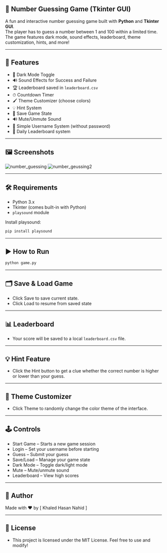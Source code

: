## 🎯 Number Guessing Game (Tkinter GUI)

A fun and interactive number guessing game built with **Python** and **Tkinter GUI**.  
The player has to guess a number between 1 and 100 within a limited time. The game features dark mode, sound effects, leaderboard, theme customization, hints, and more!

---

 
## 🚀 Features

- 🎨 Dark Mode Toggle
- 🔊 Sound Effects for Success and Failure
- 🏆 Leaderboard saved in `leaderboard.csv`
- ⏱ Countdown Timer
- 🖌 Theme Customizer (choose colors)
- 💡 Hint System
- 💾 Save Game State
- 🔊 Mute/Unmute Sound
- 👤 Simple Username System (without password)
- 📅 Daily Leaderboard system

---


## 🖼️ Screenshots

   ![number_guessing](https://github.com/user-attachments/assets/b69183ec-5d25-4e08-a9b3-0da72e6ba9a0)    ![number_geussing2](https://github.com/user-attachments/assets/de2cd11c-6afc-4e3d-9741-a5f333268dd2) 

---


## 🛠️ Requirements

- Python 3.x  
- Tkinter (comes built-in with Python)  
- `playsound` module

Install playsound:
```bash
pip install playsound

```
---


## ▶️ How to Run

```bash
python game.py
```

---


## 🗂️ Save & Load Game

- Click Save to save current state.
- Click Load to resume from saved state

---


## 📊 Leaderboard

- Your score will be saved to a local `leaderboard.csv` file.

---


## 💡 Hint Feature

- Click the Hint button to get a clue whether the correct number is higher or lower than your guess.

---


## 🎨 Theme Customizer

- Click Theme to randomly change the color theme of the interface.

---
  

## 🕹️ Controls

- Start Game – Starts a new game session
- Login – Set your username before starting
- Guess – Submit your guess
- Save/Load – Manage your game state
- Dark Mode – Toggle dark/light mode
- Mute – Mute/unmute sound
- Leaderboard – View high scores

---


## 📝 Author

Made with ❤️ by [ Khaled Hasan Nahid ]

---


## 📃 License

- This project is licensed under the MIT License. Feel free to use and modify!
